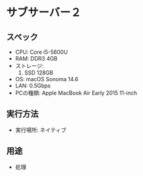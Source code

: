 # サブサーバー２
## スペック
- CPU: Core i5-5600U
- RAM: DDR3 4GB
- ストレージ:
    1. SSD 128GB
- OS: macOS Sonoma 14.6
- LAN: 0.5Gbps
- PCの種類: Apple MacBook Air Early 2015 11-inch
## 実行方法
- 実行場所: ネイティブ
## 用途
- 処理